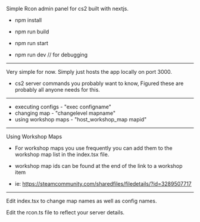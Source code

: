 Simple Rcon admin panel for cs2 built with nextjs.

- npm install

- npm run build

- npm run start

- npm run dev  // for debugging

-------------------------

Very simple for now. Simply just hosts the app locally on port 3000.

  - cs2 server commands you probably want to know, Figured these are probably all anyone needs for this.

--------------------------

  - executing configs - "exec configname"
  - changing map - "changelevel mapname"
  - using workshop maps - "host_workshop_map mapid"

--------------------------
Using Workshop Maps

  - For workshop maps you use frequently you can add them to the workshop map list in the index.tsx file.
    
  - workshop map ids can be found at the end of the link to a workshop item
  - ie: https://steamcommunity.com/sharedfiles/filedetails/?id=3289507717

--------------------------

Edit index.tsx to change map names as well as config names.

Edit the rcon.ts file to reflect your server details.
